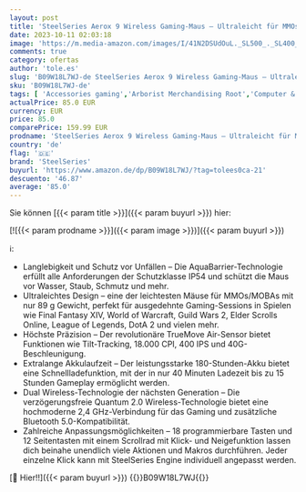 ```yaml
---
layout: post
title: 'SteelSeries Aerox 9 Wireless Gaming-Maus – Ultraleicht für MMOs/MOBAs – 89 g Gewicht – 18 programmierbare Tasten – Bluetooth/2 4 GHz – 180 Std. Akkulaufzeit'
date: 2023-10-11 02:03:18
image: 'https://m.media-amazon.com/images/I/41N2DSUdOuL._SL500_._SL400_.jpg'
comments: true
category: ofertas
author: 'tole.es'
slug: 'B09W18L7WJ-de SteelSeries Aerox 9 Wireless Gaming-Maus – Ultraleicht für...'
sku: 'B09W18L7WJ-de'
tags: [ 'Accessories gaming','Arborist Merchandising Root','Computer & Zubehör','Games','Mice gaming','Mousepad gaming','Mäuse','Mäuse, Tastaturen & Eingabegeräte','PlayStation 5','Self Service','Special Features Stores','Zubehör für PlayStation 5','a4cbee59-f823-40fe-831a-7de64f655f6f_0','a4cbee59-f823-40fe-831a-7de64f655f6f_6001','a4cbee59-f823-40fe-831a-7de64f655f6f_7701','a4cbee59-f823-40fe-831a-7de64f655f6f_8301','steelseries','🇩🇪', ]
actualPrice: 85.0 EUR
currency: EUR
price: 85.0
comparePrice: 159.99 EUR
prodname: 'SteelSeries Aerox 9 Wireless Gaming-Maus – Ultraleicht für MMOs/MOBAs – 89 g Gewicht – 18 programmierbare Tasten – Bluetooth/2 4 GHz – 180 Std. Akkulaufzeit'
country: 'de'
flag: '🇩🇪'
brand: 'SteelSeries'
buyurl: 'https://www.amazon.de/dp/B09W18L7WJ/?tag=tolees0ca-21'
descuento: '46.87'
average: '85.0'
---
```


Sie können [{{< param title >}}]({{< param buyurl >}}) hier:

[![{{< param prodname >}}]({{< param image >}})]({{< param buyurl >}})

ℹ️:

- Langlebigkeit und Schutz vor Unfällen – Die AquaBarrier-Technologie erfüllt alle Anforderungen der Schutzklasse IP54 und schützt die Maus vor Wasser, Staub, Schmutz und mehr.
- Ultraleichtes Design – eine der leichtesten Mäuse für MMOs/MOBAs mit nur 89 g Gewicht, perfekt für ausgedehnte Gaming-Sessions in Spielen wie Final Fantasy XIV, World of Warcraft, Guild Wars 2, Elder Scrolls Online, League of Legends, DotA 2 und vielen mehr.
- Höchste Präzision – Der revolutionäre TrueMove Air-Sensor bietet Funktionen wie Tilt-Tracking, 18.000 CPI, 400 IPS und 40G-Beschleunigung.
- Extralange Akkulaufzeit – Der leistungsstarke 180-Stunden-Akku bietet eine Schnellladefunktion, mit der in nur 40 Minuten Ladezeit bis zu 15 Stunden Gameplay ermöglicht werden.
- Dual Wireless-Technologie der nächsten Generation – Die verzögerungsfreie Quantum 2.0 Wireless-Technologie bietet eine hochmoderne 2,4 GHz-Verbindung für das Gaming und zusätzliche Bluetooth 5.0-Kompatibilität.
- Zahlreiche Anpassungsmöglichkeiten – 18 programmierbare Tasten und 12 Seitentasten mit einem Scrollrad mit Klick- und Neigefunktion lassen dich beinahe unendlich viele Aktionen und Makros durchführen. Jeder einzelne Klick kann mit SteelSeries Engine individuell angepasst werden.

[🛒 Hier!!]({{< param buyurl >}})
{{<world>}}B09W18L7WJ{{</world>}}
